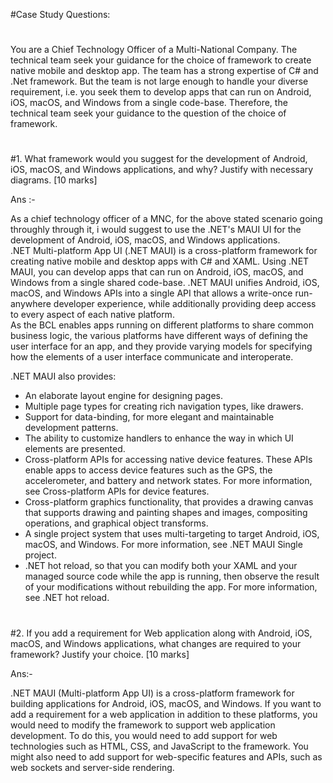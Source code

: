 #Case Study Questions:
#

You are a Chief Technology Officer of a Multi-National Company. The technical team seek your guidance for the choice of framework to create native mobile and desktop app. The team has a strong expertise of C# and .Net framework. But the team is not large enough to handle your diverse requirement, i.e. you seek them to develop apps that can run on Android, iOS, macOS, and Windows from a single code-base. Therefore, the technical team seek your guidance to the question of the choice of framework.

#

#1. What framework would you suggest for the development of Android, iOS, macOS, and Windows applications, and why? Justify with necessary diagrams. [10 marks]

Ans :-
 
As a chief technology officer of a MNC, for the above stated scenario going throughly through it, i would suggest to use the .NET's MAUI UI for the development of Android, iOS, macOS, and Windows applications.   
.NET Multi-platform App UI (.NET MAUI) is a cross-platform framework for creating native mobile and desktop apps with C# and XAML.
Using .NET MAUI, you can develop apps that can run on Android, iOS, macOS, and Windows from a single shared code-base. .NET MAUI unifies Android, iOS, macOS, and Windows APIs into a single API that allows a write-once run-anywhere developer experience, while additionally providing deep access to every aspect of each native platform.                              
As the BCL enables apps running on different platforms to share common business logic, the various platforms have different ways of defining the user interface for an app, and they provide varying models for specifying how the elements of a user interface communicate and interoperate.

.NET MAUI also provides:
* An elaborate layout engine for designing pages.
* Multiple page types for creating rich navigation types, like drawers.
* Support for data-binding, for more elegant and maintainable development patterns.
* The ability to customize handlers to enhance the way in which UI elements are presented.
* Cross-platform APIs for accessing native device features. These APIs enable apps to access device features such as the GPS, the accelerometer, and battery and network states. For more information, see Cross-platform APIs for device features.
* Cross-platform graphics functionality, that provides a drawing canvas that supports drawing and painting shapes and images, compositing operations, and graphical object transforms.
* A single project system that uses multi-targeting to target Android, iOS, macOS, and Windows. For more information, see .NET MAUI Single project.
* .NET hot reload, so that you can modify both your XAML and your managed source code while the app is running, then observe the result of your modifications without rebuilding the app. For more information, see .NET hot reload. 

#

#2. If you add a requirement for Web application along with Android, iOS, macOS, and Windows applications, what changes are required to your framework? Justify your choice. [10 marks]

Ans:-

.NET MAUI (Multi-platform App UI) is a cross-platform framework for building applications for Android, iOS, macOS, and Windows. If you want to add a requirement for a web application in addition to these platforms, you would need to modify the framework to support web application development.
To do this, you would need to add support for web technologies such as HTML, CSS, and JavaScript to the framework. You might also need to add support for web-specific features and APIs, such as web sockets and server-side rendering.